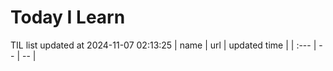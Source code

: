 # Today I Learn 
TIL list updated at 2024-11-07 02:13:25
| name | url | updated time |
| :--- | -- | -- |
